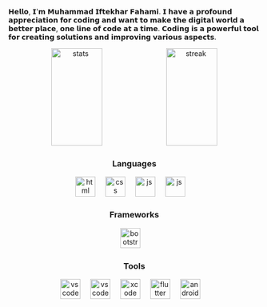 𝗛𝗲𝗹𝗹𝗼, 𝗜'𝗺 𝗠𝘂𝗵𝗮𝗺𝗺𝗮𝗱 𝗜𝗳𝘁𝗲𝗸𝗵𝗮𝗿 𝗙𝗮𝗵𝗮𝗺𝗶. 𝗜 𝗵𝗮𝘃𝗲 𝗮 𝗽𝗿𝗼𝗳𝗼𝘂𝗻𝗱 𝗮𝗽𝗽𝗿𝗲𝗰𝗶𝗮𝘁𝗶𝗼𝗻 𝗳𝗼𝗿 𝗰𝗼𝗱𝗶𝗻𝗴 𝗮𝗻𝗱 𝘄𝗮𝗻𝘁 𝘁𝗼 𝗺𝗮𝗸𝗲 𝘁𝗵𝗲 𝗱𝗶𝗴𝗶𝘁𝗮𝗹 𝘄𝗼𝗿𝗹𝗱 𝗮 𝗯𝗲𝘁𝘁𝗲𝗿 𝗽𝗹𝗮𝗰𝗲, 𝗼𝗻𝗲 𝗹𝗶𝗻𝗲 𝗼𝗳 𝗰𝗼𝗱𝗲 𝗮𝘁 𝗮 𝘁𝗶𝗺𝗲. 𝗖𝗼𝗱𝗶𝗻𝗴 𝗶𝘀 𝗮 𝗽𝗼𝘄𝗲𝗿𝗳𝘂𝗹 𝘁𝗼𝗼𝗹 𝗳𝗼𝗿 𝗰𝗿𝗲𝗮𝘁𝗶𝗻𝗴 𝘀𝗼𝗹𝘂𝘁𝗶𝗼𝗻𝘀 𝗮𝗻𝗱 𝗶𝗺𝗽𝗿𝗼𝘃𝗶𝗻𝗴 𝘃𝗮𝗿𝗶𝗼𝘂𝘀 𝗮𝘀𝗽𝗲𝗰𝘁𝘀.

<div align="center">

<img width="45%" height="195px" src="https://github-readme-stats.vercel.app/api?username=iiiiftekhar&theme=transparent&show_icons=true&count_private=true&hide_border=true&title_color=00bfbf&icon_color=00bfbf&text_color=c9d1d9&bg_color=0d1117" alt="stats"/>

<img width="45%" height="195px" src="https://streak-stats.demolab.com?user=iiiiftekhar&theme=transparent&hide_border=true&border_radius=2&card_width=500&stroke=00BFBF&ring=00BFBF&fire=00BFBF&dates=00BFBF&sideNums=00BFBF&sideLabels=00BFBF&currStreakNum=00BFBF&currStreakLabel=00BFBF" alt="streak"/>

</div>

<h3 align="center""> Languages </h3>

<div align="center">
<img src="https://github.com/iiiiftekhar/iiiiftekhar-/blob/main/resources/html.png" height="40" alt="html"/>
<img width="12" />

<img src="https://github.com/iiiiftekhar/iiiiftekhar-/blob/main/resources/css.png" height="40" alt="css"/>
<img width="12" />

<img src="https://github.com/iiiiftekhar/iiiiftekhar-/blob/main/resources/js.png" height="40" alt="js"/>
<img width="12" />

<img src="https://github.com/iiiiftekhar/iiiiftekhar/blob/main/resources/dart.png" height="40" alt="js"/>
<img width="12" />
</div>

<div align="center">
<h3 align="center""> Frameworks </h3>
<img src="https://github.com/iiiiftekhar/iiiiftekhar/blob/main/resources/bootstrap.png" height="40" alt="bootstrap"/>
<img width="12" />
</div>

<h3 align="center""> Tools </h3>

<div align="center">

<img src="https://github.com/iiiiftekhar/iiiiftekhar/blob/main/resources/vs-code.png" height="40" alt="vscode"/>
<img width="12" />

<img src="https://github.com/iiiiftekhar/iiiiftekhar/blob/main/resources/visual-studio.png" height="40" alt="vscode"/>
<img width="12" />

<img src="https://github.com/iiiiftekhar/iiiiftekhar/blob/main/resources/xcode.png" height="40" alt="xcode"/>
<img width="12" />

<img src="https://github.com/iiiiftekhar/iiiiftekhar/blob/main/resources/flutter.png" height="40" alt="flutter"/>
<img width="12" />

<img src="https://github.com/iiiiftekhar/iiiiftekhar/blob/main/resources/android-studio.png" height="40" alt="android-studio"/>
<img width="12" />

</div>
